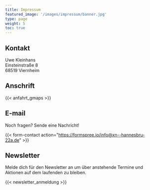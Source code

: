 ```yaml
---
title: Impressum
featured_image: '/images/impressum/banner.jpg'
type: page
weight: 5
toc: true
---
```


## Kontakt

Uwe Kleinhans  
Einsteinstraße 8  
68519 Viernheim
## Anschrift

{{< anfahrt_gmaps >}}

## E-mail

Noch fragen? Sende eine Nachricht!

{{< form-contact action="https://formspree.io/info@xn--hannesbru-22a.de"  >}}
## Newsletter

Melde dich für den Newsletter an um über anstehende Termine und Aktionen auf dem laufenden zu bleiben.

{{< newsletter_anmeldung >}}